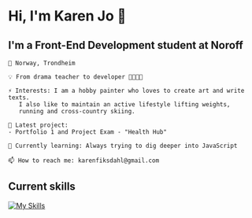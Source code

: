 # Hi, I'm Karen Jo 👋

## I'm a Front-End Development student at Noroff

    📍 Norway, Trondheim

    💡 From drama teacher to developer 👩‍🏫👩‍💻

    ⚡ Interests: I am a hobby painter who loves to create art and write texts. 
       I also like to maintain an active lifestyle lifting weights, 
       running and cross-country skiing.

    🔭 Latest project: 
    - Portfolio 1 and Project Exam - "Health Hub"

    🌱 Currently learning: Always trying to dig deeper into JavaScript
    
    📫 How to reach me: karenfiksdahl@gmail.com
    
    

## Current skills
[![My Skills](https://skillicons.dev/icons?i=js,html,css,vscode,figma,github,wordpress)](https://skillicons.dev)
